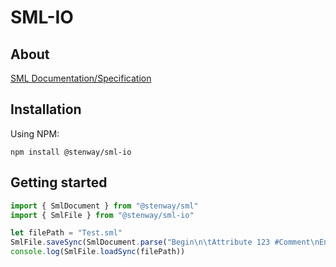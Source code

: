 ﻿# SML-IO

## About

[SML Documentation/Specification](https://www.simpleml.com)

## Installation

Using NPM:
```
npm install @stenway/sml-io
```

## Getting started

```ts
import { SmlDocument } from "@stenway/sml"
import { SmlFile } from "@stenway/sml-io"

let filePath = "Test.sml"
SmlFile.saveSync(SmlDocument.parse("Begin\n\tAttribute 123 #Comment\nEnd"), filePath)
console.log(SmlFile.loadSync(filePath))
```